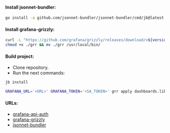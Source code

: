 #### Install jsonnet-bundler:
```bash
go install -a github.com/jsonnet-bundler/jsonnet-bundler/cmd/jb@latest
```

#### Install grafana-grizzly:
```bash
curl -L "https://github.com/grafana/grizzly/releases/download/v${version}/grr-linux-amd64" -o ./grr && \
chmod +x ./grr && mv ./grr /usr/local/bin/
```

#### Build project:
- Clone repository.
- Run the next commands:
```bash
jb install
```
```bash
GRAFANA_URL='<URL>' GRAFANA_TOKEN='<SA_TOKEN>' grr apply dashboards.libsonnet
```

#### URLs:
- [grafana-api-auth](https://grafana.com/docs/grafana/latest/developers/http_api/auth/)
- [grafana-grizzly](https://grafana.github.io/grizzly/)
- [jsonnet-bundler](https://github.com/jsonnet-bundler/jsonnet-bundler/blob/master/README.md)
